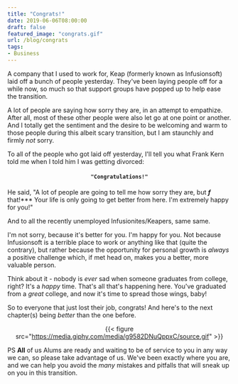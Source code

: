 ```yaml
---
title: "Congrats!"
date: 2019-06-06T08:00:00
draft: false
featured_image: "congrats.gif"
url: /blog/congrats
tags:
- Business
---
```


A company that I used to work for, Keap (formerly known as Infusionsoft) laid off a bunch of people yesterday. They've
been laying people off for a while now, so much so that support groups have popped up to help ease the transition. 

A lot of people are saying how sorry they are, in an attempt to empathize. After all, most of these other people were also
let go at one point or another. And I totally get the sentiment and the desire to be welcoming and warm to those people
during this albeit scary transition, but I am staunchly and firmly _not_ sorry. 

To all of the people who got laid off yesterday, I'll tell you what Frank Kern told me when I told him I was getting 
divorced: 

<center> 

#### `"Congratulations!"`

</center>

He said, "A lot of people are going to tell me how sorry they are, but ***f*** that!*** Your life is only going to 
get better from here. I'm extremely happy for you!"

And to all the recently unemployed Infusionites/Keapers, same same.

I'm not sorry, because it's better for you. I'm happy for you. Not because Infusionsoft is a terrible place to work or 
anything like that (quite the contrary), but rather because the opportunity for personal growth is *always* a positive
challenge which, if met head on, makes you a better, more valuable person.

Think about it - nobody is _ever_ sad when someone graduates from college, right? It's a _happy_ time. That's all that's
happening here. You've graduated from a _great_ college, and now it's time to spread those wings, baby!

So to everyone that just lost their job, congrats! And here's to the next chapter(s) being *better* than the one before.

<center>

{{< figure src="https://media.giphy.com/media/g9582DNuQppxC/source.gif" >}}

</center> 
 
 
PS **All** of us Alums are ready and waiting to be of service to you in any way we can, so please take advantage of us. 
We've been exactly where you are, and we can help you avoid the *many* mistakes and pitfalls that will sneak up on you 
in this transition.